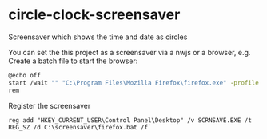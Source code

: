 # circle-clock-screensaver
Screensaver which shows the time and date as circles

You can set the this project as a screensaver via a nwjs or a browser, e.g.
Create a batch file to start the browser:

```bash
@echo off
start /wait "" "C:\Program Files\Mozilla Firefox\firefox.exe" -profile C:/screensaver/firefox_profile -kisok file:///C:/screensaver/index.html
rem
```

Register the screensaver
```regedit
reg add "HKEY_CURRENT_USER\Control Panel\Desktop" /v SCRNSAVE.EXE /t REG_SZ /d C:\screensaver\firefox.bat /f`
```

